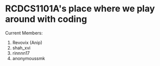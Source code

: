 # RCDCS1101A's place where we play around with coding

Current Members:
1. Revovix (Anip)
2. shah_xvi
3. rinnnn17
4. anonymoussmk
